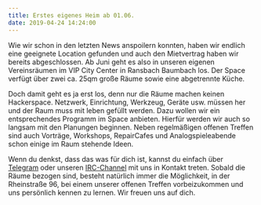 ```yaml
---
title: Erstes eigenes Heim ab 01.06.
date: 2019-04-24 14:24:00
---
```


Wie wir schon in den letzten News anspoilern konnten, haben wir endlich eine geeignete Location gefunden und auch den Mietvertrag haben wir bereits abgeschlossen. Ab Juni geht es also in unseren eigenen Vereinsräumen im VIP City Center in Ransbach Baumbach los. Der Space verfügt über zwei ca. 25qm große Räume sowie eine abgetrennte Küche. 

Doch damit geht es ja erst los, denn nur die Räume machen keinen Hackerspace. Netzwerk, Einrichtung, Werkzeug, Geräte usw. müssen her und der Raum muss mit leben gefüllt werden. Dazu wollen wir ein entsprechendes Programm im Space anbieten. Hierfür werden wir auch so langsam mit den Planungen beginnen. Neben regelmäßigen offenen Treffen sind auch Vorträge, Workshops, RepairCafes und Analogspieleabende schon einige im Raum stehende Ideen. 

Wenn du denkst, dass das was für dich ist, kannst du einfach über [Telegram](https://westwoodlabs.de/contact/) oder unseren [IRC-Channel](https://westwoodlabs.de/contact/) mit uns in Kontakt treten. Sobald die Räume bezogen sind, besteht natürlich immer die Möglichkeit, in der Rheinstraße 96, bei einem unserer offenen Treffen vorbeizukommen und uns persönlich kennen zu lernen.
Wir freuen uns auf dich. 